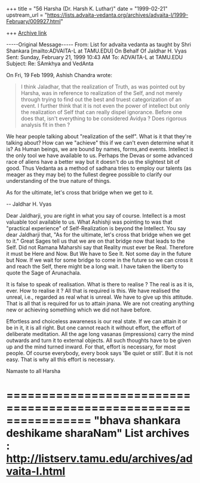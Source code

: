 +++
title = "56 Harsha (Dr. Harsh K. Luthar)"
date = "1999-02-21"
upstream_url = "https://lists.advaita-vedanta.org/archives/advaita-l/1999-February/009927.html"

+++
[Archive link](https://lists.advaita-vedanta.org/archives/advaita-l/1999-February/009927.html)

-----Original Message-----
From:   List for advaita vedanta as taught by Shri Shankara
[mailto:ADVAITA-L at TAMU.EDU] On Behalf Of Jaldhar H. Vyas
Sent:   Sunday, February 21, 1999 10:43 AM
To:     ADVAITA-L at TAMU.EDU
Subject:        Re: SAmkhya and VedAnta

On Fri, 19 Feb 1999, Ashish Chandra wrote:

> I think Jaladhar, that the realization of Truth, as was pointed out by
Harsha, was
> in reference to realization of the Self, and not merely through trying to
find out
> the best and truest categorization of an event. I further think that it is
not even
> the power of intellect but only the realization of Self that can really
dispel
> ignorance. Before one does that, isn't everything to be considered Avidya
? Does
> rigorous analysis fit in then ?
>

We hear people talking about "realization of the self".  What is it that
they're talking about?  How can we "achieve" this if we can't even
determine what it is?  As Human beings, we are bound by names, forms,and
events.  Intellect is the only tool we have available to us.  Perhaps the
Devas or some advanced race of aliens have a better way but it doesn't do
us the slightest bit of good.  Thus Vedanta as a method of sadhana tries
to employ our talents (as meager as they may be) to the fullest degree
possible to clarify our understanding of the true nature of things.

As for the ultimate, let's cross that bridge when we get to it.

--
Jaldhar H. Vyas <jaldhar at braincells.com>

Dear Jaldharji, you are right in what you say of course. Intellect is a most
valuable tool available to us. What Ashishji was pointing to was that
"practical experience" of Self-Realization is beyond the Intellect. You say
dear Jaldharji that, "As for the ultimate, let's cross that bridge when we
get to it." Great Sages tell us that we are on that bridge now  that leads
to the Self. Did not Ramana Maharshi say that Reality must ever be Real.
Therefore it must be Here and Now. But We have to See It. Not some day in
the future but Now. If we wait for some bridge to come in the future so we
can cross it and reach the Self, there might be a long wait. I have taken
the liberty to quote the Sage of Arunachala.

It is false to speak of realisation. What is there to realise ? The real is
as it is, ever. How to realise it ? All that is required is this. We have
realised the unreal, i.e., regarded as real what is unreal. We have to give
up this attitude. That is all that is required for us to attain jnana. We
are not creating anything new or achieving something which we did not have
before.


Effortless and choiceless awareness is our real state. If we can attain it
or be in it, it is all right. But one cannot reach it without effort, the
effort of deliberate meditation. All the age long vasanas (impressions)
carry the mind outwards and turn it to external objects. All such thoughts
have to be given up and the mind turned inward. For that, effort is
necessary, for most people. Of course everybody, every book says 'Be quiet
or still'. But it is not easy. That is why all this effort is necessary.


Namaste to all
Harsha

================================================================
"bhava shankara deshikame sharaNam"
List archives : http://listserv.tamu.edu/archives/advaita-l.html
================================================================

